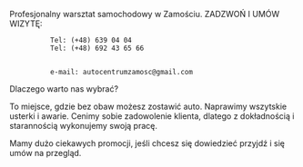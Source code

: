 
Profesjonalny warsztat samochodowy w Zamościu. ZADZWOŃ I UMÓW WIZYTĘ:
                  
              Tel: (+48) 639 04 04
              Tel: (+48) 692 43 65 66
              
              
              e-mail: autocentrumzamosc@gmail.com
              
Dlaczego warto nas wybrać? 

To miejsce, gdzie bez obaw możesz zostawić auto. Naprawimy wszytskie usterki i awarie. 
Cenimy sobie zadowolenie klienta, dlatego z dokładnością i starannością wykonujemy swoją pracę. 

Mamy dużo ciekawych promocji, jeśli chcesz się dowiedzieć przyjdź i się umów na przegląd.

